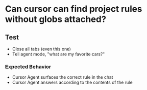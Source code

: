 # Can cursor can find project rules without globs attached?

## Test
- Close all tabs (even this one)
- Tell agent mode, "what are my favorite cars?"

### Expected Behavior
- Cursor Agent surfaces the correct rule in the chat
- Cursor Agent answers according to the contents of the rule

